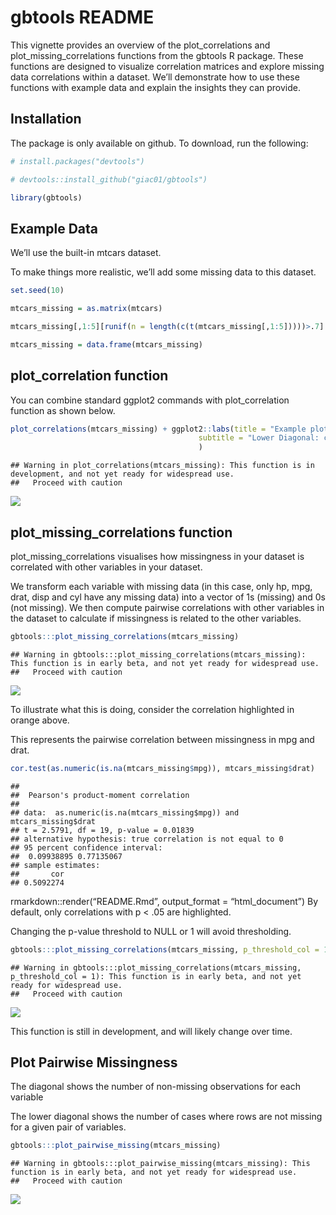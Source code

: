 gbtools README
================

This vignette provides an overview of the plot_correlations and
plot_missing_correlations functions from the gbtools R package. These
functions are designed to visualize correlation matrices and explore
missing data correlations within a dataset. We’ll demonstrate how to use
these functions with example data and explain the insights they can
provide.

## Installation

The package is only available on github. To download, run the following:

``` r
# install.packages("devtools")

# devtools::install_github("giac01/gbtools")

library(gbtools)
```

## Example Data

We’ll use the built-in mtcars dataset.

To make things more realistic, we’ll add some missing data to this
dataset.

``` r
set.seed(10)

mtcars_missing = as.matrix(mtcars)

mtcars_missing[,1:5][runif(n = length(c(t(mtcars_missing[,1:5]))))>.7] <- NA

mtcars_missing = data.frame(mtcars_missing)
```

## plot_correlation function

You can combine standard ggplot2 commands with plot_correlation function
as shown below.

``` r
plot_correlations(mtcars_missing) + ggplot2::labs(title = "Example plot_correlations",
                                          subtitle = "Lower Diagonal: correlations\nDiagonal: # non-missing observations for each variable\nUpper Diagonal: sample size for pairwise correlations and 95% CI"
                                          )
```

    ## Warning in plot_correlations(mtcars_missing): This function is in development, and not yet ready for widespread use. 
    ##   Proceed with caution

![](README_files/figure-gfm/unnamed-chunk-2-1.png)<!-- -->

## plot_missing_correlations function

plot_missing_correlations visualises how missingness in your dataset is
correlated with other variables in your dataset.

We transform each variable with missing data (in this case, only hp,
mpg, drat, disp and cyl have any missing data) into a vector of 1s
(missing) and 0s (not missing). We then compute pairwise correlations
with other variables in the dataset to calculate if missingness is
related to the other variables.

``` r
gbtools:::plot_missing_correlations(mtcars_missing)
```

    ## Warning in gbtools:::plot_missing_correlations(mtcars_missing): This function is in early beta, and not yet ready for widespread use. 
    ##   Proceed with caution

![](README_files/figure-gfm/unnamed-chunk-3-1.png)<!-- -->

To illustrate what this is doing, consider the correlation highlighted
in orange above.

This represents the pairwise correlation between missingness in mpg and
drat.

``` r
cor.test(as.numeric(is.na(mtcars_missing$mpg)), mtcars_missing$drat)
```

    ## 
    ##  Pearson's product-moment correlation
    ## 
    ## data:  as.numeric(is.na(mtcars_missing$mpg)) and mtcars_missing$drat
    ## t = 2.5791, df = 19, p-value = 0.01839
    ## alternative hypothesis: true correlation is not equal to 0
    ## 95 percent confidence interval:
    ##  0.09938895 0.77135067
    ## sample estimates:
    ##       cor 
    ## 0.5092274

rmarkdown::render(“README.Rmd”, output_format = “html_document”) By
default, only correlations with p \< .05 are highlighted.

Changing the p-value threshold to NULL or 1 will avoid thresholding.

``` r
gbtools:::plot_missing_correlations(mtcars_missing, p_threshold_col = 1)
```

    ## Warning in gbtools:::plot_missing_correlations(mtcars_missing, p_threshold_col = 1): This function is in early beta, and not yet ready for widespread use. 
    ##   Proceed with caution

![](README_files/figure-gfm/unnamed-chunk-5-1.png)<!-- -->

This function is still in development, and will likely change over time.

## Plot Pairwise Missingness

The diagonal shows the number of non-missing observations for each
variable

The lower diagonal shows the number of cases where rows are not missing
for a given pair of variables.

``` r
gbtools:::plot_pairwise_missing(mtcars_missing)
```

    ## Warning in gbtools:::plot_pairwise_missing(mtcars_missing): This function is in early beta, and not yet ready for widespread use. 
    ##   Proceed with caution

![](README_files/figure-gfm/unnamed-chunk-6-1.png)<!-- -->
